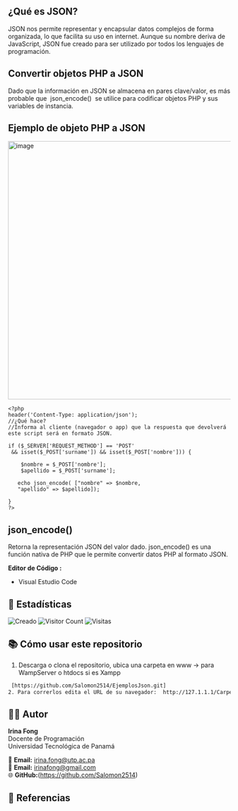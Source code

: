 ## ¿Qué es JSON?

JSON nos permite representar y encapsular datos complejos de forma organizada, lo que facilita su uso en internet. 
Aunque su nombre deriva de JavaScript, JSON fue creado para ser utilizado por todos los lenguajes de programación. 

## Convertir objetos PHP a JSON
Dado que la información en JSON se almacena en pares clave/valor, es más probable que  json_encode()  se utilice para
codificar objetos PHP y sus variables de instancia. 

## Ejemplo de objeto PHP a JSON

<img width="1339" height="583" alt="image" src="https://github.com/user-attachments/assets/efbbbfaf-e3e5-454b-8dc1-870594b860b8" />

``` en PHP
<?php
header('Content-Type: application/json');
//¿Qué hace?
//Informa al cliente (navegador o app) que la respuesta que devolverá este script será en formato JSON.

if ($_SERVER['REQUEST_METHOD'] == 'POST'
 && isset($_POST['surname']) && isset($_POST['nombre'])) {
  
    $nombre = $_POST['nombre'];
    $apellido = $_POST['surname'];

   echo json_encode( ["nombre" => $nombre,
   "apellido" => $apellido]);
 
}
?>
```

## json_encode() 
Retorna la representación JSON del valor dado.
json_encode() es una función nativa de PHP que le permite convertir datos PHP al formato JSON.

**Editor de Código :** 
- Visual Estudio Code

## 🔢 Estadísticas

 ![Creado](https://img.shields.io/badge/Creado-30--10--2025-blue)
![Visitor Count](https://badgen.net/github/watchers/Salomon2514/EjemplosJson)
![Visitas](https://visitor-badge.laobi.icu/badge?page_id=Salomon2514.EjemplosJson)

## 📚 Cómo usar este repositorio

1. Descarga o clona el repositorio, ubica una carpeta en www -> para WampServer o htdocs  si es Xampp
  ```bash
   [https://github.com/Salomon2514/EjemplosJson.git]
2. Para correrlos edita el URL de su navegador:  http://127.1.1.1/Carpeta/ o  http://localhost/Carpeta/
```

## 👨‍🏫 Autor

**Irina Fong**  
Docente de Programación  
Universidad Tecnológica de Panamá  

📧 **Email:** irina.fong@utp.ac.pa  
📧 **Email:** irinafong@gmail.com<br>
🌐 **GitHub:**(https://github.com/Salomon2514)  


## 📖 Referencias





